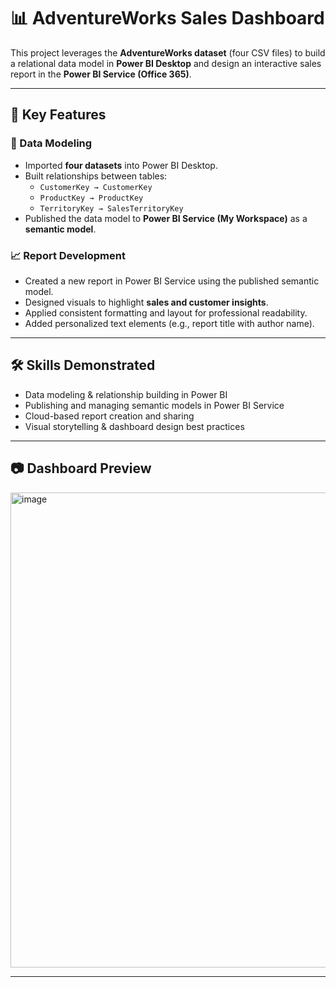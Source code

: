 # 📊 AdventureWorks Sales Dashboard  

This project leverages the **AdventureWorks dataset** (four CSV files) to build a relational data model in **Power BI Desktop** and design an interactive sales report in the **Power BI Service (Office 365)**.  

---

## 🔹 Key Features  

### 🔗 Data Modeling  
- Imported **four datasets** into Power BI Desktop.  
- Built relationships between tables:  
  - `CustomerKey → CustomerKey`  
  - `ProductKey → ProductKey`  
  - `TerritoryKey → SalesTerritoryKey`  
- Published the data model to **Power BI Service (My Workspace)** as a **semantic model**.  

### 📈 Report Development  
- Created a new report in Power BI Service using the published semantic model.  
- Designed visuals to highlight **sales and customer insights**.  
- Applied consistent formatting and layout for professional readability.  
- Added personalized text elements (e.g., report title with author name).  

---

## 🛠 Skills Demonstrated  
- Data modeling & relationship building in Power BI  
- Publishing and managing semantic models in Power BI Service  
- Cloud-based report creation and sharing  
- Visual storytelling & dashboard design best practices  

---

## 📷 Dashboard Preview  

<img width="1662" height="760" alt="image" src="https://github.com/user-attachments/assets/d40681fd-a8ac-4209-a200-c21db414cb0f" />

---

